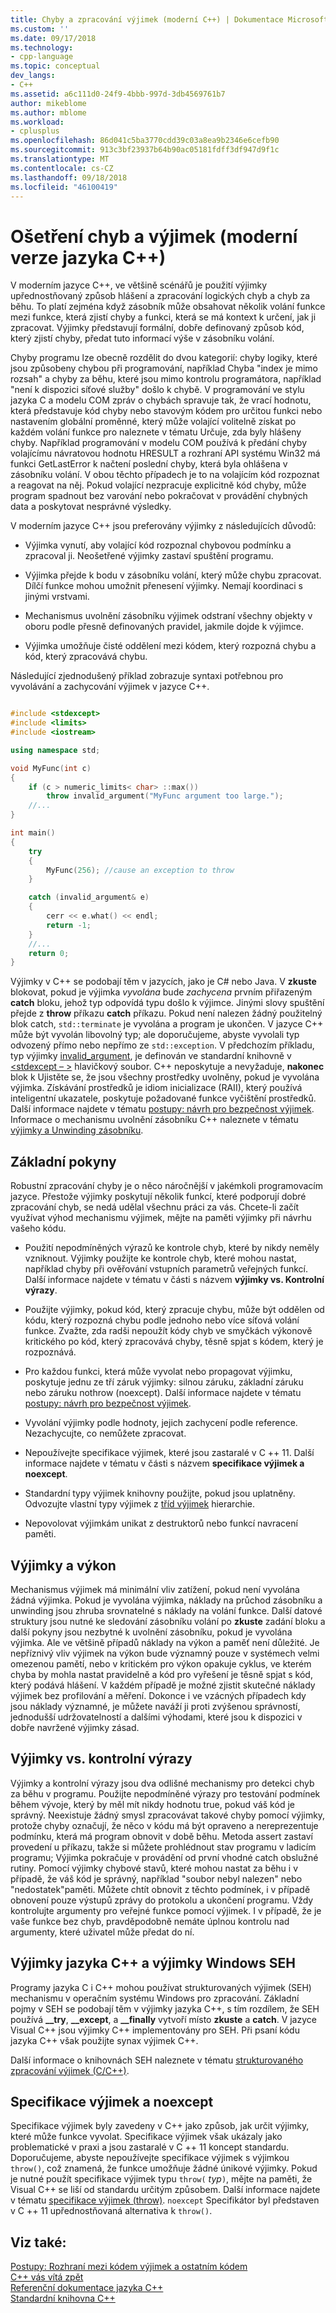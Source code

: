```yaml
---
title: Chyby a zpracování výjimek (moderní C++) | Dokumentace Microsoftu
ms.custom: ''
ms.date: 09/17/2018
ms.technology:
- cpp-language
ms.topic: conceptual
dev_langs:
- C++
ms.assetid: a6c111d0-24f9-4bbb-997d-3db4569761b7
author: mikeblome
ms.author: mblome
ms.workload:
- cplusplus
ms.openlocfilehash: 86d041c5ba3770cdd39c03a8ea9b2346e6cefb90
ms.sourcegitcommit: 913c3bf23937b64b90ac05181fdff3df947d9f1c
ms.translationtype: MT
ms.contentlocale: cs-CZ
ms.lasthandoff: 09/18/2018
ms.locfileid: "46100419"
---
```

# <a name="errors-and-exception-handling-modern-c"></a>Ošetření chyb a výjimek (moderní verze jazyka C++)

V moderním jazyce C++, ve většině scénářů je použití výjimky upřednostňovaný způsob hlášení a zpracování logických chyb a chyb za běhu. To platí zejména když zásobník může obsahovat několik volání funkce mezi funkce, která zjistí chyby a funkci, která se má kontext k určení, jak ji zpracovat. Výjimky představují formální, dobře definovaný způsob kód, který zjistí chyby, předat tuto informací výše v zásobníku volání.

Chyby programu lze obecně rozdělit do dvou kategorií: chyby logiky, které jsou způsobeny chybou při programování, například Chyba "index je mimo rozsah" a chyby za běhu, které jsou mimo kontrolu programátora, například "není k dispozici síťové služby" došlo k chybě. V programování ve stylu jazyka C a modelu COM zpráv o chybách spravuje tak, že vrací hodnotu, která představuje kód chyby nebo stavovým kódem pro určitou funkci nebo nastavením globální proměnné, který může volající volitelně získat po každém volání funkce pro naleznete v tématu Určuje, zda byly hlášeny chyby. Například programování v modelu COM používá k předání chyby volajícímu návratovou hodnotu HRESULT a rozhraní API systému Win32 má funkci GetLastError k načtení poslední chyby, která byla ohlášena v zásobníku volání. V obou těchto případech je to na volajícím kód rozpoznat a reagovat na něj. Pokud volající nezpracuje explicitně kód chyby, může program spadnout bez varování nebo pokračovat v provádění chybných data a poskytovat nesprávné výsledky.

V moderním jazyce C++ jsou preferovány výjimky z následujících důvodů:

- Výjimka vynutí, aby volající kód rozpoznal chybovou podmínku a zpracoval ji. Neošetřené výjimky zastaví spuštění programu.

- Výjimka přejde k bodu v zásobníku volání, který může chybu zpracovat. Dílčí funkce mohou umožnit přenesení výjimky. Nemají koordinaci s jinými vrstvami.

- Mechanismus uvolnění zásobníku výjimek odstraní všechny objekty v oboru podle přesně definovaných pravidel, jakmile dojde k výjimce.

- Výjimka umožňuje čisté oddělení mezi kódem, který rozpozná chybu a kód, který zpracovává chybu.

Následující zjednodušený příklad zobrazuje syntaxi potřebnou pro vyvolávání a zachycování výjimek v jazyce C++.

```cpp

#include <stdexcept>
#include <limits>
#include <iostream>

using namespace std;

void MyFunc(int c)
{
    if (c > numeric_limits< char> ::max())
        throw invalid_argument("MyFunc argument too large.");
    //...
}

int main()
{
    try
    {
        MyFunc(256); //cause an exception to throw
    }

    catch (invalid_argument& e)
    {
        cerr << e.what() << endl;
        return -1;
    }
    //...
    return 0;
}

```

Výjimky v C++ se podobají těm v jazycích, jako je C# nebo Java. V **zkuste** blokovat, pokud je výjimka *vyvolána* bude *zachycena* prvním přiřazeným **catch** bloku, jehož typ odpovídá typu došlo k výjimce. Jinými slovy spuštění přejde z **throw** příkazu **catch** příkazu. Pokud není nalezen žádný použitelný blok catch, `std::terminate` je vyvolána a program je ukončen. V jazyce C++ může být vyvolán libovolný typ; ale doporučujeme, abyste vyvolali typ odvozený přímo nebo nepřímo ze `std::exception`. V předchozím příkladu, typ výjimky [invalid_argument](../standard-library/invalid-argument-class.md), je definován ve standardní knihovně v [ \<stdexcept – >](../standard-library/stdexcept.md) hlavičkový soubor. C++ neposkytuje a nevyžaduje, **nakonec** blok k Ujistěte se, že jsou všechny prostředky uvolněny, pokud je vyvolána výjimka. Získávání prostředků je idiom inicializace (RAII), který používá inteligentní ukazatele, poskytuje požadované funkce vyčištění prostředků. Další informace najdete v tématu [postupy: návrh pro bezpečnost výjimek](../cpp/how-to-design-for-exception-safety.md). Informace o mechanismu uvolnění zásobníku C++ naleznete v tématu [výjimky a Unwinding zásobníku](../cpp/exceptions-and-stack-unwinding-in-cpp.md).

## <a name="basic-guidelines"></a>Základní pokyny

Robustní zpracování chyby je o něco náročnější v jakémkoli programovacím jazyce. Přestože výjimky poskytují několik funkcí, které podporují dobré zpracování chyb, se nedá udělal všechnu práci za vás. Chcete-li začít využívat výhod mechanismu výjimek, mějte na paměti výjimky při návrhu vašeho kódu.

- Použití nepodmíněných výrazů ke kontrole chyb, které by nikdy neměly vzniknout. Výjimky použijte ke kontrole chyb, které mohou nastat, například chyby při ověřování vstupních parametrů veřejných funkcí. Další informace najdete v tématu v části s názvem **výjimky vs. Kontrolní výrazy**.

- Použijte výjimky, pokud kód, který zpracuje chybu, může být oddělen od kódu, který rozpozná chybu podle jednoho nebo více síťová volání funkce. Zvažte, zda radši nepoužít kódy chyb ve smyčkách výkonově kritického po kód, který zpracovává chyby, těsně spjat s kódem, který je rozpoznává.

- Pro každou funkci, která může vyvolat nebo propagovat výjimku, poskytuje jednu ze tří záruk výjimky: silnou záruku, základní záruku nebo záruku nothrow (noexcept). Další informace najdete v tématu [postupy: návrh pro bezpečnost výjimek](../cpp/how-to-design-for-exception-safety.md).

- Vyvolání výjimky podle hodnoty, jejich zachycení podle reference. Nezachycujte, co nemůžete zpracovat.

- Nepoužívejte specifikace výjimek, které jsou zastaralé v C ++ 11. Další informace najdete v tématu v části s názvem **specifikace výjimek a noexcept**.

- Standardní typy výjimek knihovny použijte, pokud jsou uplatněny. Odvozujte vlastní typy výjimek z [tříd výjimek](../standard-library/exception-class.md) hierarchie.

- Nepovolovat výjimkám unikat z destruktorů nebo funkcí navracení paměti.

## <a name="exceptions-and-performance"></a>Výjimky a výkon

Mechanismus výjimek má minimální vliv zatížení, pokud není vyvolána žádná výjimka. Pokud je vyvolána výjimka, náklady na průchod zásobníku a unwinding jsou zhruba srovnatelné s náklady na volání funkce. Další datové struktury jsou nutné ke sledování zásobníku volání po **zkuste** zadání bloku a další pokyny jsou nezbytné k uvolnění zásobníku, pokud je vyvolána výjimka. Ale ve většině případů náklady na výkon a paměť není důležité. Je nepříznivý vliv výjimek na výkon bude významný pouze v systémech velmi omezenou pamětí, nebo v kritickém pro výkon opakuje cyklus, ve kterém chyba by mohla nastat pravidelně a kód pro vyřešení je těsně spjat s kód, který podává hlášení. V každém případě je možné zjistit skutečné náklady výjimek bez profilování a měření. Dokonce i ve vzácných případech kdy jsou náklady významné, je můžete naváží ji proti zvýšenou správností, jednodušší udržovatelností a dalšími výhodami, které jsou k dispozici v dobře navržené výjimky zásad.

## <a name="exceptions-vs-assertions"></a>Výjimky vs. kontrolní výrazy

Výjimky a kontrolní výrazy jsou dva odlišné mechanismy pro detekci chyb za běhu v programu. Použijte nepodmíněné výrazy pro testování podmínek během vývoje, který by měl mít nikdy hodnotu true, pokud váš kód je správný. Neexistuje žádný smysl zpracovávat takové chyby pomocí výjimky, protože chyby označují, že něco v kódu má být opraveno a nereprezentuje podmínku, která má program obnovit v době běhu. Metoda assert zastaví provedení u příkazu, takže si můžete prohlédnout stav programu v ladicím programu; Výjimka pokračuje v provádění od první vhodné catch obslužné rutiny. Pomocí výjimky chybové stavů, které mohou nastat za běhu i v případě, že váš kód je správný, například "soubor nebyl nalezen" nebo "nedostatek"paměti. Můžete chtít obnovit z těchto podmínek, i v případě obnovení pouze výstupů zprávy do protokolu a ukončení programu. Vždy kontrolujte argumenty pro veřejné funkce pomocí výjimek. I v případě, že je vaše funkce bez chyb, pravděpodobně nemáte úplnou kontrolu nad argumenty, které uživatel může předat do ní.

## <a name="c-exceptions-versus-windows-seh-exceptions"></a>Výjimky jazyka C++ a výjimky Windows SEH

Programy jazyka C i C++ mohou používat strukturovaných výjimek (SEH) mechanismu v operačním systému Windows pro zpracování. Základní pojmy v SEH se podobají těm v výjimky jazyka C++, s tím rozdílem, že SEH používá **__try**, **__except**, a **__finally** vytvoří místo **zkuste** a **catch**. V jazyce Visual C++ jsou výjimky C++ implementovány pro SEH. Při psaní kódu jazyka C++ však použijte synax výjimek C++.

Další informace o knihovnách SEH naleznete v tématu [strukturovaného zpracování výjimek (C/C++)](../cpp/structured-exception-handling-c-cpp.md).

## <a name="exception-specifications-and-noexcept"></a>Specifikace výjimek a noexcept

Specifikace výjimek byly zavedeny v C++ jako způsob, jak určit výjimky, které může funkce vyvolat. Specifikace výjimek však ukázaly jako problematické v praxi a jsou zastaralé v C ++ 11 koncept standardu. Doporučujeme, abyste nepoužívejte specifikace výjimek s výjimkou `throw()`, což znamená, že funkce umožňuje žádné únikové výjimky. Pokud je nutné použít specifikace výjimek typu `throw(` *typ*`)`, mějte na paměti, že Visual C++ se liší od standardu určitým způsobem. Další informace najdete v tématu [specifikace výjimek (throw)](../cpp/exception-specifications-throw-cpp.md). `noexcept` Specifikátor byl představen v C ++ 11 upřednostňovaná alternativa k `throw()`.

## <a name="see-also"></a>Viz také:

[Postupy: Rozhraní mezi kódem výjimek a ostatním kódem](../cpp/how-to-interface-between-exceptional-and-non-exceptional-code.md)<br/>
[C++ vás vítá zpět](../cpp/welcome-back-to-cpp-modern-cpp.md)<br/>
[Referenční dokumentace jazyka C++](../cpp/cpp-language-reference.md)<br/>
[Standardní knihovna C++](../standard-library/cpp-standard-library-reference.md)